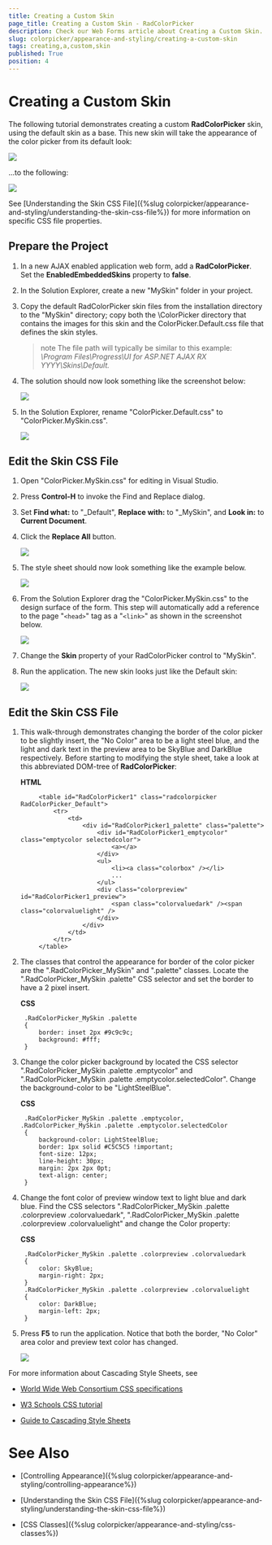 ```yaml
---
title: Creating a Custom Skin
page_title: Creating a Custom Skin - RadColorPicker
description: Check our Web Forms article about Creating a Custom Skin.
slug: colorpicker/appearance-and-styling/creating-a-custom-skin
tags: creating,a,custom,skin
published: True
position: 4
---
```


# Creating a Custom Skin



The following tutorial demonstrates creating a custom **RadColorPicker** skin, using the default skin as a base. This new skin will take the appearance of the color picker from its default look:

![](images/colorpicker-appearance002.png)

...to the following:
 

![](images/colorpicker-appearance003.png)

See [Understanding the Skin CSS File]({%slug colorpicker/appearance-and-styling/understanding-the-skin-css-file%}) for more information on specific CSS file properties.

## Prepare the Project

1. In a new AJAX enabled application web form, add a **RadColorPicker**. Set the **EnabledEmbeddedSkins** property to **false**.

1. In the Solution Explorer, create a new "MySkin" folder in your project.

1. Copy the default RadColorPicker skin files from the installation directory to the "MySkin" directory; copy both the \ColorPicker directory that contains the images for this skin and the ColorPicker.Default.css file that defines the skin styles.

	>note The file path will typically be similar to this example: *\Program Files\Progress\UI for ASP.NET AJAX RX YYYY\Skins\Default.* 
	


1. The solution should now look something like the screenshot below:


	![](images/colorpicker-appearance006.png)

1. In the Solution Explorer, rename "ColorPicker.Default.css" to "ColorPicker.MySkin.css".

	![](images/colorpicker-appearance007.png)

## Edit the Skin CSS File

1. Open "ColorPicker.MySkin.css" for editing in Visual Studio.

1. Press **Control-H** to invoke the Find and Replace dialog.

1. Set **Find what:** to "_Default", **Replace with:** to "_MySkin", and **Look in:** to **Current Document**.

1. Click the **Replace All** button.

	![](images/colorpicker-appearance009.png)

1. The style sheet should now look something like the example below.
 
	![](images/colorpicker-appearance010.png)

1. From the Solution Explorer drag the "ColorPicker.MySkin.css" to the design surface of the form. This step will automatically add a reference to the page "`<head>`" tag as a "`<link>`" as shown in the screenshot below.

	![](images/colorpicker-appearance011.png)

1. Change the **Skin** property of your RadColorPicker control to "MySkin".

1. Run the application. The new skin looks just like the Default skin:

	![](images/colorpicker-appearance002.png)

## Edit the Skin CSS File

1. This walk-through demonstrates changing the border of the color picker to be slightly insert, the "No Color" area to be a light steel blue, and the light and dark text in the preview area to be SkyBlue and DarkBlue respectively. Before starting to modifying the style sheet, take a look at this abbreviated DOM-tree of **RadColorPicker**:

	__HTML__

			<table id="RadColorPicker1" class="radcolorpicker RadColorPicker_Default">
				<tr>
					<td>
						<div id="RadColorPicker1_palette" class="palette">
							<div id="RadColorPicker1_emptycolor" class="emptycolor selectedcolor">
								<a></a>
							</div>
							<ul>
								<li><a class="colorbox" /></li>
								...
							</ul>
							<div class="colorpreview" id="RadColorPicker1_preview">
								<span class="colorvaluedark" /><span class="colorvaluelight" />
							</div>
						</div>
					</td>
				</tr>
			</table>



1. The classes that control the appearance for border of the color picker are the ".RadColorPicker_MySkin" and ".palette" classes. Locate the ".RadColorPicker_MySkin .palette" CSS selector and set the border to have a 2 pixel insert.

	__CSS__

		.RadColorPicker_MySkin .palette
		{
			border: inset 2px #9c9c9c;
			background: #fff;
		} 




1. Change the color picker background by located the CSS selector ".RadColorPicker_MySkin .palette .emptycolor" and ".RadColorPicker_MySkin .palette .emptycolor.selectedColor". Change the background-color to be "LightSteelBlue".

	__CSS__

		.RadColorPicker_MySkin .palette .emptycolor, .RadColorPicker_MySkin .palette .emptycolor.selectedColor
		{
			background-color: LightSteelBlue;
			border: 1px solid #C5C5C5 !important;
			font-size: 12px;
			line-height: 30px;
			margin: 2px 2px 0pt;
			text-align: center;
		} 




1. Change the font color of preview window text to light blue and dark blue. Find the CSS selectors ".RadColorPicker_MySkin .palette .colorpreview .colorvaluedark", ".RadColorPicker_MySkin .palette .colorpreview .colorvaluelight" and change the Color property:

	__CSS__

		.RadColorPicker_MySkin .palette .colorpreview .colorvaluedark
		{
			color: SkyBlue;
			margin-right: 2px;
		}
		.RadColorPicker_MySkin .palette .colorpreview .colorvaluelight
		{
			color: DarkBlue;
			margin-left: 2px;
		} 




1. Press **F5** to run the application. Notice that both the border, "No Color" area color and preview text color has changed.

	![](images/colorpicker-appearance003.png)

For more information about Cascading Style Sheets, see

* [World Wide Web Consortium CSS specifications](https://www.w3.org/Style/CSS/)

* [W3 Schools CSS tutorial](https://www.w3schools.com/css/default.asp)

* [Guide to Cascading Style Sheets](http://www.htmlhelp.com/reference/css/)



# See Also

 * [Controlling Appearance]({%slug colorpicker/appearance-and-styling/controlling-appearance%})

 * [Understanding the Skin CSS File]({%slug colorpicker/appearance-and-styling/understanding-the-skin-css-file%})

 * [CSS Classes]({%slug colorpicker/appearance-and-styling/css-classes%})
